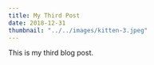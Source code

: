 ```yaml
---
title: My Third Post
date: 2018-12-31
thumbnail: "../../images/kitten-3.jpeg"
---
```


This is my third blog post.
